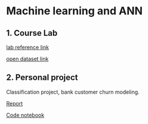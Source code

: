 # Machine learning and ANN

## 1. Course Lab

[lab reference link](https://github.com/Harvard-IACS/2018-CS109A)

[open dataset link](http://archive.ics.uci.edu/ml/index.php)

## 2. Personal project

Classification project, bank customer churn modeling.

[Report](https://github.com/Yuhsuant1994/DataScienceTechInstitute/blob/master/Machine%20learning%20and%20ANN/ANN_Project_Yu-Hsuan%20TING/ANN%20Report_Yu-Hsuan%20TING.pdf)

[Code notebook](https://github.com/Yuhsuant1994/DataScienceTechInstitute/blob/master/Machine%20learning%20and%20ANN/ANN_Project_Yu-Hsuan%20TING/ANN_project_Yu-Hsuan%20TING.ipynb)

